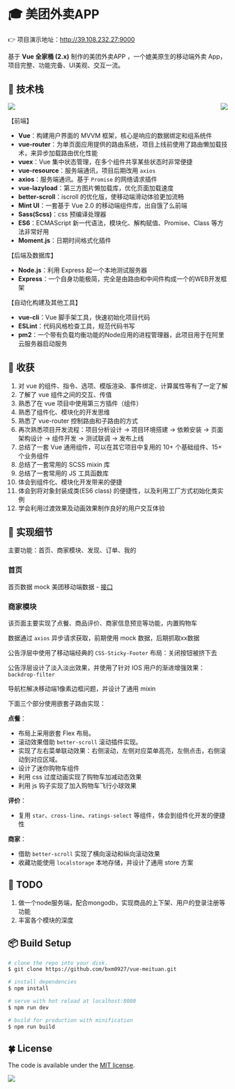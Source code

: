 
# :mortar_board: 美团外卖APP

👉 项目演示地址：http://39.108.232.27:9000

基于 **Vue 全家桶 (2.x)** 制作的美团外卖APP ，一个媲美原生的移动端外卖 App，项目完整、功能完备、UI美观、交互一流。

## :book: 技术栈

<img align="right" src="http://oph264zoo.bkt.clouddn.com/17-9-13/13471940.jpg"/>

![](https://user-gold-cdn.xitu.io/2017/9/13/6ccb1d272720d60b85795edb8a506ce4)

【前端】

- **Vue**：构建用户界面的 MVVM 框架，核心是响应的数据绑定和组系统件
- **vue-router**：为单页面应用提供的路由系统，项目上线前使用了路由懒加载技术，来异步加载路由优化性能
- **vuex**：Vue 集中状态管理，在多个组件共享某些状态时非常便捷
- **vue-resource**：服务端通讯，项目后期改用 `axios`
- **axios**：服务端通讯。基于 `Promise` 的网络请求插件
- **vue-lazyload**：第三方图片懒加载库，优化页面加载速度
- **better-scroll**：iscroll 的优化版，使移动端滑动体验更加流畅
- **Mint UI**：一套基于 Vue 2.0 的移动端组件库，出自饿了么前端
- **Sass(Scss)**：css 预编译处理器
- **ES6**：ECMAScript 新一代语法，模块化、解构赋值、Promise、Class 等方法非常好用
- **Moment.js**：日期时间格式化插件

【后端及数据库】

- **Node.js**：利用 Express 起一个本地测试服务器
- **Express**：一个自身功能极简，完全是由路由和中间件构成一个的WEB开发框架

【自动化构建及其他工具】

- **vue-cli**：Vue 脚手架工具，快速初始化项目代码
- **ESLint**：代码风格检查工具，规范代码书写
- **pm2**：一个带有负载均衡功能的Node应用的进程管理器，此项目用于在阿里云服务器启动服务

## :closed_book: 收获

1. 对 vue 的组件、指令、选项、模版渲染、事件绑定、计算属性等有了一定了解
2. 了解了 vue 组件之间的交互、传值
3. 熟悉了在 vue 项目中使用第三方插件（组件）
4. 熟悉了组件化、模块化的开发思维
5. 熟悉了 vue-router 控制路由和子路由的方式
6. 再次熟悉项目开发流程：项目分析设计 -> 项目环境搭建 -> 依赖安装 -> 页面架构设计 -> 组件开发 -> 测试联调 -> 发布上线
1. 总结了一套 Vue 通用组件，可以在其它项目中复用的 10+ 个基础组件、15+ 个业务组件
2. 总结了一套常用的 SCSS mixin 库
3. 总结了一套常用的 JS 工具函数库
4. 体会到组件化、模块化开发带来的便捷
5. 体会到将对象封装成类(ES6 class) 的便捷性，以及利用工厂方式初始化类实例
6. 学会利用过渡效果及动画效果制作良好的用户交互体验


## :pencil: 实现细节

主要功能：首页、商家模块、发现、订单、我的

### 首页

首页数据 mock 美团移动端数据 - [接口](http://i.waimai.meituan.com)

### 商家模块

该页面主要实现了点餐、商品评价、商家信息预览等功能，内置购物车

数据通过 `axios` 异步请求获取，前期使用 mock 数据，后期抓取xx数据

公告浮层中使用了移动端经典的 `CSS-Sticky-Footer` 布局：关闭按钮被挤下去

公告浮层设计了淡入淡出效果，并使用了针对 IOS 用户的渐进增强效果： `backdrop-filter`

导航栏解决移动端1像素边框问题，并设计了通用 mixin

下面三个部分使用嵌套子路由实现：

**点餐**：

- 布局上采用嵌套 Flex 布局。
- 滚动效果借助 `better-scroll` 滚动插件实现。
- 实现了左右菜单联动效果：右侧滚动，左侧对应菜单高亮，左侧点击，右侧滚动到对应区域。
- 设计了迷你购物车组件
- 利用 css 过度动画实现了购物车加减动态效果
- 利用 js 钩子实现了加入购物车飞行小球效果

**评价**：

- 复用 `star`、`cross-line`、`ratings-select` 等组件，体会到组件化开发的便捷性

**商家**：

- 借助 `better-scroll` 实现了横向滚动和纵向滚动效果
- 收藏功能使用 `localstorage` 本地存储，并设计了通用 store 方案


## :pushpin: TODO

1. 做一个node服务端，配合mongodb，实现商品的上下架、用户的登录注册等功能
2. 丰富各个模块的深度

## :package: Build Setup

``` bash
# clone the repo into your disk.
$ git clone https://github.com/bxm0927/vue-meituan.git

# install dependencies
$ npm install

# serve with hot reload at localhost:8080
$ npm run dev

# build for production with minification
$ npm run build
```


## :four_leaf_clover: License

The code is available under the [MIT license](https://opensource.org/licenses/MIT).

![](http://oph264zoo.bkt.clouddn.com/17-8-11/10545126.jpg)
